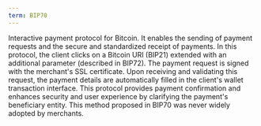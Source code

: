 ```yaml
---
term: BIP70
---
```


Interactive payment protocol for Bitcoin. It enables the sending of payment requests and the secure and standardized receipt of payments. In this protocol, the client clicks on a Bitcoin URI (BIP21) extended with an additional parameter (described in BIP72). The payment request is signed with the merchant's SSL certificate. Upon receiving and validating this request, the payment details are automatically filled in the client's wallet transaction interface. This protocol provides payment confirmation and enhances security and user experience by clarifying the payment's beneficiary entity. This method proposed in BIP70 was never widely adopted by merchants.